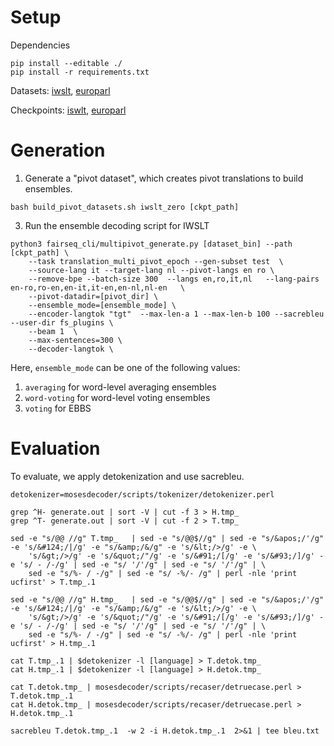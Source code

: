 # Setup
Dependencies
```
pip install --editable ./
pip install -r requirements.txt
```
Datasets: [iwslt](https://drive.google.com/file/d/17AuW_aXG4bARmH7nUglV2nf2snryoDan/view?usp=drive_link), [europarl](https://drive.google.com/file/d/1LEhUc81iMZVyRBBl6l2hz2BOQV7nuSNJ/view?usp=drive_link)

Checkpoints: [iswlt](https://drive.google.com/file/d/1xJn8CpXiF9ecCH7yj9C_cZeVVroVq-_S/view?usp=drive_link), [europarl](https://drive.google.com/file/d/1j7ymMJxw4eH8X-50o0KTzWE-jpcInQ1z/view?usp=drive_link)

# Generation
1. Generate a "pivot dataset", which creates pivot translations to build ensembles.
```
bash build_pivot_datasets.sh iwslt_zero [ckpt_path]
```
3. Run the ensemble decoding script for IWSLT
```
python3 fairseq_cli/multipivot_generate.py [dataset_bin] --path [ckpt_path] \
    --task translation_multi_pivot_epoch --gen-subset test  \
    --source-lang it --target-lang nl --pivot-langs en ro \
    --remove-bpe --batch-size 300  --langs en,ro,it,nl   --lang-pairs en-ro,ro-en,en-it,it-en,en-nl,nl-en   \
    --pivot-datadir=[pivot_dir] \
    --ensemble_mode=[ensemble_mode] \
    --encoder-langtok "tgt"  --max-len-a 1 --max-len-b 100 --sacrebleu --user-dir fs_plugins \
    --beam 1  \
    --max-sentences=300 \
    --decoder-langtok \
```
Here, `ensemble_mode` can be one of the following values:
1. `averaging` for word-level averaging ensembles
2. `word-voting` for word-level voting ensembles
3. `voting` for EBBS
   
# Evaluation
To evaluate, we apply detokenization and use sacrebleu.
```
detokenizer=mosesdecoder/scripts/tokenizer/detokenizer.perl

grep ^H- generate.out | sort -V | cut -f 3 > H.tmp_
grep ^T- generate.out | sort -V | cut -f 2 > T.tmp_

sed -e "s/@@ //g" T.tmp_   | sed -e "s/@@$//g" | sed -e "s/&apos;/'/g" -e 's/&#124;/|/g' -e "s/&amp;/&/g" -e 's/&lt;/>/g' -e \
    's/&gt;/>/g' -e 's/&quot;/"/g' -e 's/&#91;/[/g' -e 's/&#93;/]/g' -e 's/ - /-/g' | sed -e "s/ '/'/g" | sed -e "s/ '/'/g" | \
    sed -e "s/%- / -/g" | sed -e "s/ -%/- /g" | perl -nle 'print ucfirst' > T.tmp_.1

sed -e "s/@@ //g" H.tmp_   | sed -e "s/@@$//g" | sed -e "s/&apos;/'/g" -e 's/&#124;/|/g' -e "s/&amp;/&/g" -e 's/&lt;/>/g' -e \
    's/&gt;/>/g' -e 's/&quot;/"/g' -e 's/&#91;/[/g' -e 's/&#93;/]/g' -e 's/ - /-/g' | sed -e "s/ '/'/g" | sed -e "s/ '/'/g" | \
    sed -e "s/%- / -/g" | sed -e "s/ -%/- /g" | perl -nle 'print ucfirst' > H.tmp_.1

cat T.tmp_.1 | $detokenizer -l [language] > T.detok.tmp_
cat H.tmp_.1 | $detokenizer -l [language] > H.detok.tmp_

cat T.detok.tmp_ | mosesdecoder/scripts/recaser/detruecase.perl > T.detok.tmp_.1
cat H.detok.tmp_ | mosesdecoder/scripts/recaser/detruecase.perl > H.detok.tmp_.1

sacrebleu T.detok.tmp_.1  -w 2 -i H.detok.tmp_.1  2>&1 | tee bleu.txt
```
